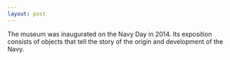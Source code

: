 ```yaml
---
layout: post
---
```


The museum was inaugurated on the Navy Day in 2014. Its exposition consists of objects that tell the story of the origin and development of the Navy.
